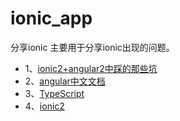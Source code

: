 # ionic_app
分享ionic 主要用于分享ionic出现的问题。
* 1、[ionic2+angular2中踩的那些坑](https://github.com/hendulangzi/ionic_app/blob/master/no1.md)
* 2、[angular中文文档](https://angular.cn/docs/ts/latest/quickstart.html)
* 3、[TypeScript](https://www.gitbook.com/book/zhongsp/typescript-handbook/details)
* 4、[ionic2](http://ionicframework.com/docs/v2/)
 
